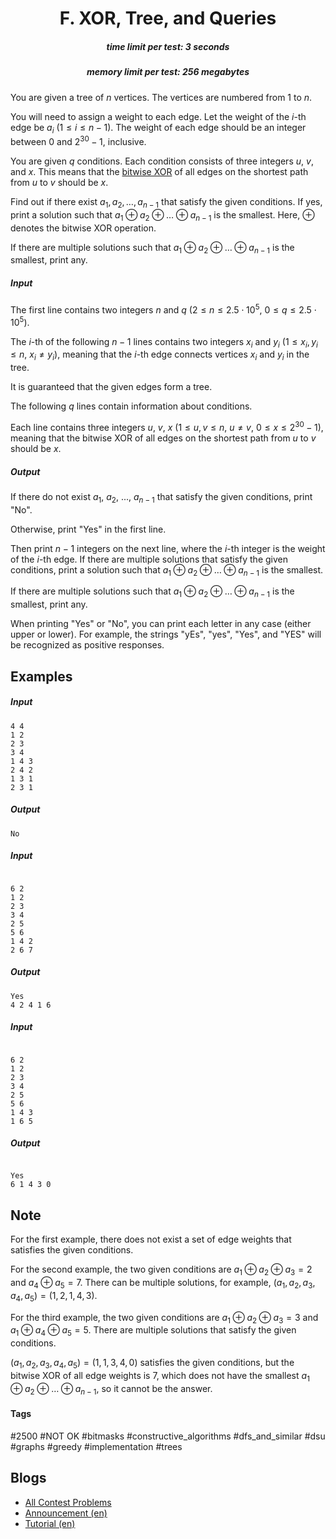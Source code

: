<h1 style='text-align: center;'> F. XOR, Tree, and Queries</h1>

<h5 style='text-align: center;'>time limit per test: 3 seconds</h5>
<h5 style='text-align: center;'>memory limit per test: 256 megabytes</h5>

You are given a tree of $n$ vertices. The vertices are numbered from $1$ to $n$.

You will need to assign a weight to each edge. Let the weight of the $i$-th edge be $a_i$ ($1 \leq i \leq n-1$). The weight of each edge should be an integer between $0$ and $2^{30}-1$, inclusive.

You are given $q$ conditions. Each condition consists of three integers $u$, $v$, and $x$. This means that the [bitwise XOR](https://en.wikipedia.org/wiki/Bitwise_operation#XOR) of all edges on the shortest path from $u$ to $v$ should be $x$.

Find out if there exist $a_1, a_2, \ldots, a_{n-1}$ that satisfy the given conditions. If yes, print a solution such that $a_1 \oplus a_2 \oplus \ldots \oplus a_{n-1}$ is the smallest. Here, $\oplus$ denotes the bitwise XOR operation.

If there are multiple solutions such that $a_1 \oplus a_2 \oplus \ldots \oplus a_{n-1}$ is the smallest, print any.

##### Input

The first line contains two integers $n$ and $q$ ($2 \le n \le 2.5 \cdot 10^5$, $0 \le q \le 2.5 \cdot 10^5$).

The $i$-th of the following $n-1$ lines contains two integers $x_i$ and $y_i$ ($1 \le x_i, y_i \le n$, $x_i \neq y_i$), meaning that the $i$-th edge connects vertices $x_i$ and $y_i$ in the tree.

It is guaranteed that the given edges form a tree.

The following $q$ lines contain information about conditions.

Each line contains three integers $u$, $v$, $x$ ($1 \le u, v \le n$, $u \neq v$, $0 \le x \le 2^{30}-1$), meaning that the bitwise XOR of all edges on the shortest path from $u$ to $v$ should be $x$.

##### Output

If there do not exist $a_1$, $a_2$, ..., $a_{n-1}$ that satisfy the given conditions, print "No".

Otherwise, print "Yes" in the first line.

Then print $n-1$ integers on the next line, where the $i$-th integer is the weight of the $i$-th edge. If there are multiple solutions that satisfy the given conditions, print a solution such that $a_1 \oplus a_2 \oplus \ldots \oplus a_{n-1}$ is the smallest.

If there are multiple solutions such that $a_1 \oplus a_2 \oplus \ldots \oplus a_{n-1}$ is the smallest, print any.

When printing "Yes" or "No", you can print each letter in any case (either upper or lower). For example, the strings "yEs", "yes", "Yes", and "YES" will be recognized as positive responses.

## Examples

##### Input


```text
4 4
1 2
2 3
3 4
1 4 3
2 4 2
1 3 1
2 3 1
```
##### Output


```text
No
```
##### Input

```text

6 2
1 2
2 3
3 4
2 5
5 6
1 4 2
2 6 7

```
##### Output


```text
Yes
4 2 4 1 6
```
##### Input

```text

6 2
1 2
2 3
3 4
2 5
5 6
1 4 3
1 6 5

```
##### Output


```text

Yes
6 1 4 3 0
```
## Note

For the first example, there does not exist a set of edge weights that satisfies the given conditions.

For the second example, the two given conditions are $a_1 \oplus a_2 \oplus a_3=2$ and $a_4 \oplus a_5=7$. There can be multiple solutions, for example, $(a_1, a_2, a_3, a_4, a_5)=(1, 2, 1, 4, 3)$.

For the third example, the two given conditions are $a_1 \oplus a_2 \oplus a_3=3$ and $a_1 \oplus a_4 \oplus a_5=5$. There are multiple solutions that satisfy the given conditions. 

$(a_1, a_2, a_3, a_4, a_5)=(1, 1, 3, 4, 0)$ satisfies the given conditions, but the bitwise XOR of all edge weights is $7$, which does not have the smallest $a_1 \oplus a_2 \oplus \ldots \oplus a_{n-1}$, so it cannot be the answer.



#### Tags 

#2500 #NOT OK #bitmasks #constructive_algorithms #dfs_and_similar #dsu #graphs #greedy #implementation #trees 

## Blogs
- [All Contest Problems](../Codeforces_Round_851_(Div._2).md)
- [Announcement (en)](../blogs/Announcement_(en).md)
- [Tutorial (en)](../blogs/Tutorial_(en).md)
